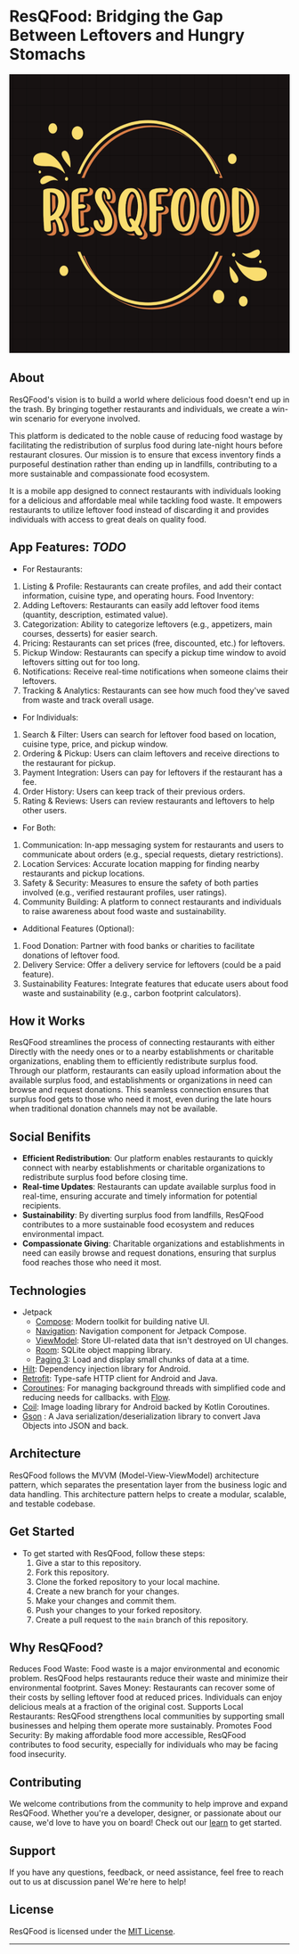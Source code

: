 # ResQFood: Bridging the Gap Between Leftovers and Hungry Stomachs

<img src="logo.png" width="1000" height="500"  alt="banner"/>

## About

ResQFood's vision is to build a world where delicious food doesn't end up in the trash.
By bringing together restaurants and individuals, we create a win-win scenario for everyone involved.

This platform is dedicated to the noble cause of reducing food wastage by facilitating the
redistribution of surplus food during late-night hours before restaurant closures. Our mission is to
ensure that excess inventory finds a purposeful destination rather than ending up in landfills,
contributing to a more sustainable and compassionate food ecosystem.

It is a mobile app designed to connect restaurants with individuals looking for a delicious and affordable 
meal while tackling food waste. It empowers restaurants to utilize leftover food instead of discarding it
and provides individuals with access to great deals on quality food.

## App Features: *TODO*
- For Restaurants:
1. Listing & Profile: Restaurants can create profiles, and add their contact information, cuisine type, and operating hours.
Food Inventory:
2. Adding Leftovers: Restaurants can easily add leftover food items (quantity, description, estimated value).
3. Categorization: Ability to categorize leftovers (e.g., appetizers, main courses, desserts) for easier search.
4. Pricing: Restaurants can set prices (free, discounted, etc.) for leftovers.
5. Pickup Window: Restaurants can specify a pickup time window to avoid leftovers sitting out for too long.
6. Notifications: Receive real-time notifications when someone claims their leftovers.
7. Tracking & Analytics: Restaurants can see how much food they've saved from waste and track overall usage.
   
- For Individuals:
1. Search & Filter: Users can search for leftover food based on location, cuisine type, price, and pickup window.
2. Ordering & Pickup: Users can claim leftovers and receive directions to the restaurant for pickup.
3. Payment Integration: Users can pay for leftovers if the restaurant has a fee.
4. Order History: Users can keep track of their previous orders.
5. Rating & Reviews: Users can review restaurants and leftovers to help other users.
   
- For Both:
1. Communication: In-app messaging system for restaurants and users to communicate about orders (e.g., special requests, dietary restrictions).
2. Location Services: Accurate location mapping for finding nearby restaurants and pickup locations.
3. Safety & Security: Measures to ensure the safety of both parties involved (e.g., verified restaurant profiles, user ratings).
4. Community Building: A platform to connect restaurants and individuals to raise awareness about food waste and sustainability.

- Additional Features (Optional):
1. Food Donation: Partner with food banks or charities to facilitate donations of leftover food.
2. Delivery Service: Offer a delivery service for leftovers (could be a paid feature).
3. Sustainability Features: Integrate features that educate users about food waste and sustainability (e.g., carbon footprint calculators).

## How it Works

ResQFood streamlines the process of connecting restaurants with either Directly with the needy ones
or to a nearby establishments or charitable organizations, enabling them to efficiently redistribute
surplus food. Through our platform, restaurants can easily upload information about the available
surplus food, and establishments or organizations in need can browse and request donations. This
seamless connection ensures that surplus food gets to those who need it most, even during the late
hours when traditional donation channels may not be available.

## Social Benifits

- **Efficient Redistribution**: Our platform enables restaurants to quickly connect with nearby
  establishments or charitable organizations to redistribute surplus food before closing time.
- **Real-time Updates**: Restaurants can update available surplus food in real-time, ensuring
  accurate and timely information for potential recipients.
- **Sustainability**: By diverting surplus food from landfills, ResQFood contributes to a more
  sustainable food ecosystem and reduces environmental impact.
- **Compassionate Giving**: Charitable organizations and establishments in need can easily browse
  and request donations, ensuring that surplus food reaches those who need it most.

## Technologies
- Jetpack
  - [Compose](https://developer.android.com/jetpack/compose): Modern toolkit for building native UI.
  - [Navigation](https://developer.android.com/jetpack/compose/navigation): Navigation component for Jetpack Compose.
  - [ViewModel](https://developer.android.com/topic/libraries/architecture/viewmodel): Store UI-related data that isn't destroyed on UI changes.
  - [Room](https://developer.android.com/jetpack/androidx/releases/room): SQLite object mapping library.
  - [Paging 3](https://developer.android.com/topic/libraries/architecture/paging/v3-overview): Load and display small chunks of data at a time.
- [Hilt](https://developer.android.com/training/dependency-injection/hilt-android): Dependency injection library for Android.
- [Retrofit](https://square.github.io/retrofit/): Type-safe HTTP client for Android and Java.
- [Coroutines](https://developer.android.com/kotlin/coroutines): For managing background threads with simplified code and reducing needs for callbacks. with [Flow](https://kotlinlang.org/docs/flow.html).
- [Coil](https://coil-kt.github.io/coil/): Image loading library for Android backed by Kotlin Coroutines.
- [Gson](https://github.com/google/gson) : A Java serialization/deserialization library to convert Java Objects into JSON and back.

## Architecture

ResQFood follows the MVVM (Model-View-ViewModel) architecture pattern, which separates the
presentation layer from the business logic and data handling. This architecture pattern helps to
create a modular, scalable, and testable codebase.

## Get Started

- To get started with ResQFood, follow these steps:
    1. Give a star to this repository.
    2. Fork this repository.
    3. Clone the forked repository to your local machine.
    4. Create a new branch for your changes.
    5. Make your changes and commit them.
    6. Push your changes to your forked repository.
    7. Create a pull request to the `main` branch of this repository.
       
## Why ResQFood?
Reduces Food Waste: Food waste is a major environmental and economic problem. ResQFood helps restaurants reduce their waste and minimize their environmental footprint.
Saves Money: Restaurants can recover some of their costs by selling leftover food at reduced prices. Individuals can enjoy delicious meals at a fraction of the original cost.
Supports Local Restaurants: ResQFood strengthens local communities by supporting small businesses and helping them operate more sustainably.
Promotes Food Security: By making affordable food more accessible, ResQFood contributes to food security, especially for individuals who may be facing food insecurity.

## Contributing

We welcome contributions from the community to help improve and expand ResQFood. Whether you're a
developer, designer, or passionate about our cause, we'd love to have you on board! Check out
our [learn](learn.md) to get started.

## Support

If you have any questions, feedback, or need assistance, feel free to reach out to us at discussion
panel We're here to help!

## License

ResQFood is licensed under the [MIT License](LICENSE).

---

